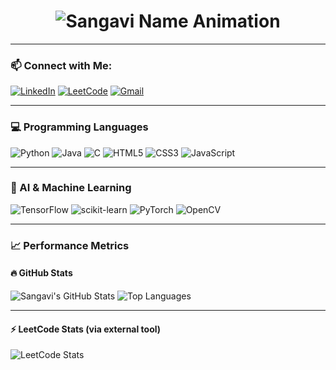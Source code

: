 <h1 align="center">
  <img src="https://readme-typing-svg.demolab.com?font=Fira+Code&size=40&pause=1000&color=F700D8&center=true&vCenter=true&width=600&lines=SANGAVI+PANDI+M." alt="Sangavi Name Animation" />
</h1>

---

### 📫 Connect with Me:

[![LinkedIn](https://img.shields.io/badge/LinkedIn-blue?style=for-the-badge&logo=linkedin&logoColor=white)](https://in.linkedin.com/in/sangavi-pandi-b08230320)
[![LeetCode](https://img.shields.io/badge/LeetCode-orange?style=for-the-badge&logo=leetcode&logoColor=white)](https://leetcode.com/sangavi_pandi/)
[![Gmail](https://img.shields.io/badge/Gmail-D14836?style=for-the-badge&logo=gmail&logoColor=white)](mailto:sangavipandi8@gmail.com)

---

### 💻 Programming Languages

![Python](https://img.shields.io/badge/Python-3776AB?style=for-the-badge&logo=python&logoColor=white)
![Java](https://img.shields.io/badge/Java-007396?style=for-the-badge&logo=java&logoColor=white)
![C](https://img.shields.io/badge/C-00599C?style=for-the-badge&logo=c&logoColor=white)
![HTML5](https://img.shields.io/badge/HTML5-E34F26?style=for-the-badge&logo=html5&logoColor=white)
![CSS3](https://img.shields.io/badge/CSS3-1572B6?style=for-the-badge&logo=css3&logoColor=white)
![JavaScript](https://img.shields.io/badge/JavaScript-F7DF1E?style=for-the-badge&logo=javascript&logoColor=black)

---

### 🤖 AI & Machine Learning

![TensorFlow](https://img.shields.io/badge/TensorFlow-FF6F00?style=for-the-badge&logo=tensorflow&logoColor=white)
![scikit-learn](https://img.shields.io/badge/scikit--learn-F7931E?style=for-the-badge&logo=scikit-learn&logoColor=white)
![PyTorch](https://img.shields.io/badge/PyTorch-EE4C2C?style=for-the-badge&logo=pytorch&logoColor=white)
![OpenCV](https://img.shields.io/badge/OpenCV-5C3EE8?style=for-the-badge&logo=opencv&logoColor=white)

---

### 📈 Performance Metrics

#### 🔥 GitHub Stats
![Sangavi's GitHub Stats](https://github-readme-stats.vercel.app/api?username=SangaviPandi&show_icons=true&theme=radical)
![Top Languages](https://github-readme-stats.vercel.app/api/top-langs/?username=SangaviPandi&layout=compact&theme=tokyonight)

---

#### ⚡ LeetCode Stats (via external tool)

![LeetCode Stats](https://leetcard.jacoblin.cool/sangavi_pandi?theme=dark&font=Fira+Code&ext=activity)
